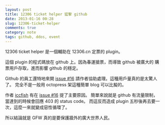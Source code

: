 ```yaml
---
layout: post
title: 12306 ticket helper 猛擊 github
date: 2013-01-16 00:28
slug: 12306-ticket-helper
comments: true
category: note
tags: github, ddos, event
---
```


12306 ticket helper 是一個輔助在 12306.cn 定票的 plugin。

這個 plugin 的程式碼放在 github 上。因為春運搶票，而導致 github 被廣大的
購票用戶存取，進而影響 github 的穩定。

Github 的員工還特地來開 [issue #16][issue16] 請作者協助處理。這種用戶量真的是太驚人了。
完全不是一般用 octopress 架這種簡單 blog 可以比擬的。

<!--more-->

作者 [iccfish][iccfish] 有在 [issue #16][issue16] 提了主要原因。
簡單來說就是 github 有流量限制，當達到的時候會回應 403 的 status code。
而這反而造成 plugin 五秒後再去要一次，這麼一來就變成惡性循環了。

所以結論就是 GFW 真的是要保護牆外的廣大世界人民。

[iccfish]: https://github.com/iccfish
[issue16]: https://github.com/iccfish/12306_ticket_helper/issues/16

